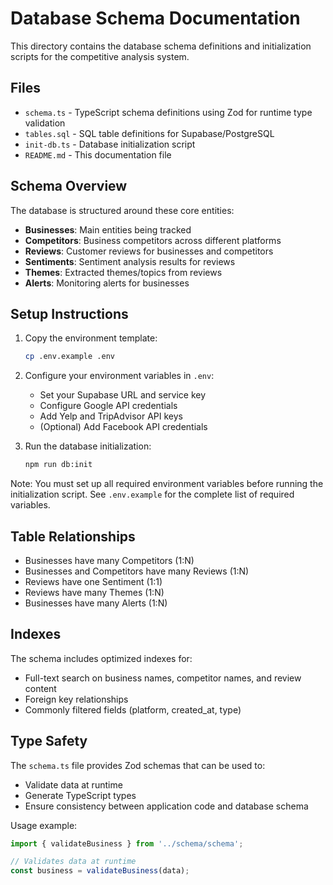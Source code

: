 # Database Schema Documentation

This directory contains the database schema definitions and initialization scripts for the competitive analysis system.

## Files

- `schema.ts` - TypeScript schema definitions using Zod for runtime type validation
- `tables.sql` - SQL table definitions for Supabase/PostgreSQL
- `init-db.ts` - Database initialization script
- `README.md` - This documentation file

## Schema Overview

The database is structured around these core entities:

- **Businesses**: Main entities being tracked
- **Competitors**: Business competitors across different platforms
- **Reviews**: Customer reviews for businesses and competitors
- **Sentiments**: Sentiment analysis results for reviews
- **Themes**: Extracted themes/topics from reviews
- **Alerts**: Monitoring alerts for businesses

## Setup Instructions

1. Copy the environment template:
   ```bash
   cp .env.example .env
   ```

2. Configure your environment variables in `.env`:
   - Set your Supabase URL and service key
   - Configure Google API credentials
   - Add Yelp and TripAdvisor API keys
   - (Optional) Add Facebook API credentials

3. Run the database initialization:
   ```bash
   npm run db:init
   ```

Note: You must set up all required environment variables before running the initialization script. See `.env.example` for the complete list of required variables.

## Table Relationships

- Businesses have many Competitors (1:N)
- Businesses and Competitors have many Reviews (1:N)
- Reviews have one Sentiment (1:1)
- Reviews have many Themes (1:N)
- Businesses have many Alerts (1:N)

## Indexes

The schema includes optimized indexes for:
- Full-text search on business names, competitor names, and review content
- Foreign key relationships
- Commonly filtered fields (platform, created_at, type)

## Type Safety

The `schema.ts` file provides Zod schemas that can be used to:
- Validate data at runtime
- Generate TypeScript types
- Ensure consistency between application code and database schema

Usage example:
```typescript
import { validateBusiness } from '../schema/schema';

// Validates data at runtime
const business = validateBusiness(data);